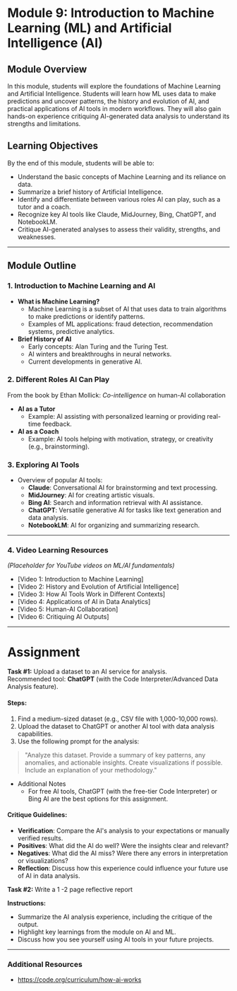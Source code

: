 # Module 9: Introduction to Machine Learning (ML) and Artificial Intelligence (AI)

## Module Overview
In this module, students will explore the foundations of Machine Learning and Artificial Intelligence. Students will learn how ML uses data to make predictions and uncover patterns, the history and evolution of AI, and practical applications of AI tools in modern workflows. They will also gain hands-on experience critiquing AI-generated data analysis to understand its strengths and limitations.

## Learning Objectives
By the end of this module, students will be able to:
- Understand the basic concepts of Machine Learning and its reliance on data.
- Summarize a brief history of Artificial Intelligence.
- Identify and differentiate between various roles AI can play, such as a tutor and a coach.
- Recognize key AI tools like Claude, MidJourney, Bing, ChatGPT, and NotebookLM.
- Critique AI-generated analyses to assess their validity, strengths, and weaknesses.

---

## Module Outline

### 1. Introduction to Machine Learning and AI
- **What is Machine Learning?**  
  - Machine Learning is a subset of AI that uses data to train algorithms to make predictions or identify patterns.  
  - Examples of ML applications: fraud detection, recommendation systems, predictive analytics.
- **Brief History of AI**  
  - Early concepts: Alan Turing and the Turing Test.  
  - AI winters and breakthroughs in neural networks.  
  - Current developments in generative AI.

### 2. Different Roles AI Can Play
From the book by Ethan Mollick: *Co-intelligence* on human-AI collaboration
- **AI as a Tutor**  
  - Example: AI assisting with personalized learning or providing real-time feedback.
- **AI as a Coach**  
  - Example: AI tools helping with motivation, strategy, or creativity (e.g., brainstorming).  

### 3. Exploring AI Tools
- Overview of popular AI tools:
  - **Claude**: Conversational AI for brainstorming and text processing.  
  - **MidJourney**: AI for creating artistic visuals.  
  - **Bing AI**: Search and information retrieval with AI assistance.  
  - **ChatGPT**: Versatile generative AI for tasks like text generation and data analysis.  
  - **NotebookLM**: AI for organizing and summarizing research.  

---

### 4. Video Learning Resources
*(Placeholder for YouTube videos on ML/AI fundamentals)*  
- [Video 1: Introduction to Machine Learning]  
- [Video 2: History and Evolution of Artificial Intelligence]  
- [Video 3: How AI Tools Work in Different Contexts]  
- [Video 4: Applications of AI in Data Analytics]  
- [Video 5: Human-AI Collaboration]  
- [Video 6: Critiquing AI Outputs]  

---

# Assignment
**Task #1:** Upload a dataset to an AI service for analysis.  
Recommended tool: **ChatGPT** (with the Code Interpreter/Advanced Data Analysis feature).  

#### Steps:
1. Find a medium-sized dataset (e.g., CSV file with 1,000-10,000 rows).
2. Upload the dataset to ChatGPT or another AI tool with data analysis capabilities.  
3. Use the following prompt for the analysis:  

> "Analyze this dataset. Provide a summary of key patterns, any anomalies, and actionable insights. Create visualizations if possible. Include an explanation of your methodology."

* Additional Notes 
   - For free AI tools, ChatGPT (with the free-tier Code Interpreter) or Bing AI are the best options for this assignment.  

#### Critique Guidelines:
- **Verification**: Compare the AI's analysis to your expectations or manually verified results.  
- **Positives**: What did the AI do well? Were the insights clear and relevant?  
- **Negatives**: What did the AI miss? Were there any errors in interpretation or visualizations?  
- **Reflection**: Discuss how this experience could influence your future use of AI in data analysis.


**Task #2:** Write a 1 -2 page reflective report 

**Instructions:**  
- Summarize the AI analysis experience, including the critique of the output.  
- Highlight key learnings from the module on AI and ML.  
- Discuss how you see yourself using AI tools in your future projects.  

---

### Additional Resources

- https://code.org/curriculum/how-ai-works 







